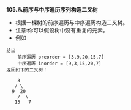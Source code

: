 **105.从前序与中序遍历序列构造二叉树**
- 根据一棵树的前序遍历与中序遍历构造二叉树。
- 注意:你可以假设树中没有重复的元素。
- 例如
```
给出
    前序遍历 preorder = [3,9,20,15,7]
    中序遍历 inorder = [9,3,15,20,7]
返回如下的二叉树：

    3
   / \
  9  20
    /  \
   15   7
```